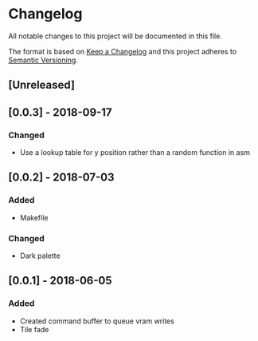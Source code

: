 # Changelog

All notable changes to this project will be documented in this file.

The format is based on [Keep a Changelog](http://keepachangelog.com/en/1.0.0/)
and this project adheres to [Semantic Versioning](http://semver.org/spec/v2.0.0.html).

## [Unreleased]

## [0.0.3] - 2018-09-17

### Changed

- Use a lookup table for y position rather than a random function in asm

## [0.0.2] - 2018-07-03

### Added

- Makefile

### Changed

- Dark palette

## [0.0.1] - 2018-06-05

### Added

- Created command buffer to queue vram writes
- Tile fade